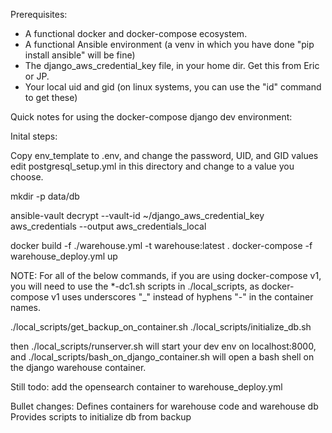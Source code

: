 Prerequisites:
* A functional docker and docker-compose ecosystem.
* A functional Ansible environment (a venv in which you have done "pip install ansible" will be fine)
* The django_aws_credential_key file, in your home dir.  Get this from Eric or JP.
* Your local uid and gid (on linux systems, you can use the "id" command to get these)



Quick notes for using the docker-compose django dev environment:

Inital steps:

Copy env_template to .env, and change the password, UID, and GID values
edit postgresql_setup.yml in this directory and change <PASSWORD> to a value you choose.

mkdir -p data/db

ansible-vault decrypt --vault-id ~/django_aws_credential_key aws_credentials --output aws_credentials_local

docker build -f ./warehouse.yml -t warehouse:latest .
docker-compose -f warehouse_deploy.yml up

NOTE: For all of the below commands, if you are using docker-compose v1, you will need to use the *-dc1.sh scripts in ./local_scripts, as docker-compose v1 uses underscores "_" instead of hyphens "-" in the container names.

./local_scripts/get_backup_on_container.sh
./local_scripts/initialize_db.sh

then ./local_scripts/runserver.sh will start your dev env on localhost:8000,
and ./local_scripts/bash_on_django_container.sh will open a bash shell on the django warehouse container.

Still todo:  add the opensearch container to warehouse_deploy.yml

Bullet changes:
Defines containers for warehouse code and warehouse db
Provides scripts to initialize db from backup
